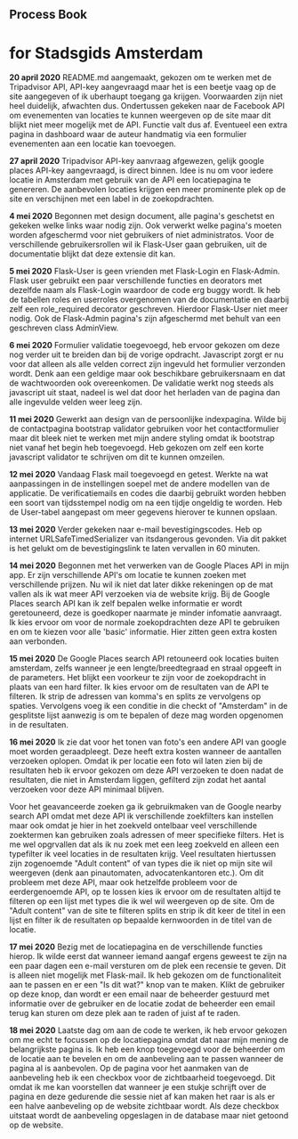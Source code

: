 ## Process Book
# for Stadsgids Amsterdam

**20 april 2020**
README.md aangemaakt, gekozen om te werken met de Tripadvisor API, API-key aangevraagd maar het is een beetje vaag op de site aangegeven of ik uberhaupt toegang ga krijgen. Voorwaarden zijn niet heel duidelijk, afwachten dus. Ondertussen gekeken naar de Facebook API om evenementen van locaties te kunnen weergeven op de site maar dit blijkt niet meer mogelijk met de API. Functie valt dus af. Eventueel een extra pagina in dashboard waar de auteur handmatig via een formulier evenementen aan een locatie kan toevoegen.

**27 april 2020**
Tripadvisor API-key aanvraag afgewezen, gelijk google places API-key aangevraagd, is direct binnen. Idee is nu om voor iedere locatie in Amsterdam met gebruik van de API een locatiepagina te genereren. De aanbevolen locaties krijgen een meer prominente plek op de site en verschijnen met een label in de zoekopdrachten.

**4 mei 2020**
Begonnen met design document, alle pagina's geschetst en gekeken welke links waar nodig zijn. Ook verwerkt welke pagina's moeten worden afgeschermd voor niet gebruikers of niet administratos. Voor de verschillende gebruikersrollen wil ik Flask-User gaan gebruiken, uit de documentatie blijkt dat deze extensie dit kan.

**5 mei 2020**
Flask-User is geen vrienden met Flask-Login en Flask-Admin. Flask user gebruikt een paar verschillende functies en deorators met dezelfde naam als Flask-Login waardoor de code erg buggy wordt. Ik heb de tabellen roles en userroles overgenomen van de documentatie en daarbij zelf een role_required decorator geschreven. Hierdoor Flask-User niet meer nodig. Ook de Flask-Admin pagina's zijn afgeschermd met behult van een geschreven class AdminView.

**6 mei 2020**
Formulier validatie toegevoegd, heb ervoor gekozen om deze nog verder uit te breiden dan bij de vorige opdracht. Javascript zorgt er nu voor dat alleen als alle velden correct zijn ingevuld het formulier verzonden wordt. Denk aan een geldige maar ook beschikbare gebruikersnaam en dat de wachtwoorden ook overeenkomen. De validatie werkt nog steeds als javascript uit staat, nadeel is wel dat door het herladen van de pagina dan alle ingevulde velden weer leeg zijn.

**11 mei 2020**
Gewerkt aan design van de persoonlijke indexpagina. Wilde bij de contactpagina bootstrap validator gebruiken voor het contactformulier maar dit bleek niet te werken met mijn andere styling omdat ik bootstrap niet vanaf het begin heb toegevoegd. Heb gekozen om zelf een korte javascript validator te schrijven om dit te kunnen omzeilen.

**12 mei 2020**
Vandaag Flask mail toegevoegd en getest. Werkte na wat aanpassingen in de instellingen soepel met de andere modellen van de applicatie. De verificatiemails en codes die daarbij gebruikt worden hebben een soort van tijdsstempel nodig om na een tijdje ongeldig te worden. Heb de User-tabel aangepast om meer gegevens hierover te kunnen opslaan.

**13 mei 2020**
Verder gekeken naar e-mail bevestigingscodes. Heb op internet URLSafeTimedSerializer van itsdangerous gevonden. Via dit pakket is het gelukt om de bevestigingslink te laten vervallen in 60 minuten.

**14 mei 2020**
Begonnen met het verwerken van de Google Places API in mijn app. Er zijn verschillende API's om locatie te kunnen zoeken met verschillende prijzen. Nu wil ik niet dat later dikke rekeningen op de mat vallen als ik wat meer API verzoeken via de website krijg. Bij de Google Places search API kan ik zelf bepalen welke informatie er wordt geretouneerd, deze is goedkoper naarmate je minder infomatie aanvraagt. Ik kies ervoor om voor de normale zoekopdrachten deze API te gebruiken en om te kiezen voor alle 'basic' informatie. Hier zitten geen extra kosten aan verbonden.

**15 mei 2020**
De Google Places search API retouneerd ook locaties buiten amsterdam, zelfs wanneer je een lengte/breedtegraad en straal opgeeft in de parameters. Het blijkt een voorkeur te zijn voor de zoekopdracht in plaats van een hard filter. Ik kies ervoor om de resultaten van de API te filteren. Ik strip de adressen van komma's en splits ze vervolgens op spaties. Vervolgens voeg ik een conditie in die checkt of "Amsterdam" in de gesplitste lijst aanwezig is om te bepalen of deze mag worden opgenomen in de resultaten.

**16 mei 2020**
Ik zie dat voor het tonen van foto's een andere API van google moet worden geraadpleegt. Deze heeft extra kosten wanneer de aantallen verzoeken oplopen. Omdat ik per locatie een foto wil laten zien bij de resultaten heb ik ervoor gekozen om deze API verzoeken te doen nadat de resultaten, die niet in Amsterdam liggen, gefilterd zijn zodat het aantal verzoeken voor deze API minimaal blijven.

Voor het geavanceerde zoeken ga ik gebruikmaken van de Google nearby search API omdat met deze API ik verschillende zoekfilters kan instellen maar ook omdat je hier in het zoekveld ontelbaar veel verschillende zoektermen kan gebruiken zoals adressen of meer specifieke filters. Het is me wel opgrvallen dat als ik nu zoek met een leeg zoekveld en alleen een typefilter ik veel locaties in de resultaten krijg. Veel resultaten hiertussen zijn zogenoemde "Adult content" of van types die ik niet op mijn site wil weergeven (denk aan pinautomaten, advocatenkantoren etc.). Om dit probleem met deze API, maar ook hetzelfde probleem voor de eerdergenoemde API, op te lossen kies ik ervoor om de resultaten altijd te filteren op een lijst met types die ik wel wil weergeven op de site. Om de "Adult content" van de site te filteren splits en strip ik dit keer de titel in een lijst en filter ik de resultaten op bepaalde kernwoorden in de titel van de locatie.

**17 mei 2020**
Bezig met de locatiepagina en de verschillende functies hierop. Ik wilde eerst dat wanneer iemand aangaf ergens geweest te zijn na een paar dagen een e-mail versturen om de plek een recensie te geven. Dit is alleen niet mogelijk met Flask-mail. Ik heb gekozen om de functionaliteit aan te passen en er een "Is dit wat?" knop van te maken. Klikt de gebruiker op deze knop, dan wordt er een email naar de beheerder gestuurd met informatie over de gebruiker en de locatie zodat de beheerder een email terug kan sturen om deze plek aan te raden of juist af te raden.

**18 mei 2020**
Laatste dag om aan de code te werken, ik heb ervoor gekozen om me echt te focussen op de locatiepagina omdat dat naar mijn mening de belangrijkste pagina is. Ik heb een knop toegevoegd voor de beheerder om de locatie aan te bevelen en om de aanbeveling aan te passen wanneer de pagina al is aanbevolen. Op de pagina voor het aanmaken van de aanbeveling heb ik een checkbox voor de zichtbaarheid toegevoegd. Dit omdat ik me kan voorstellen dat wanneer je een stukje schrijft over de pagina en deze gedurende die sessie niet af kan maken het raar is als er een halve aanbeveling op de website zichtbaar wordt. Als deze checkbox uitstaat wordt de aanbeveling opgeslagen in de database maar niet getoond op de website.

